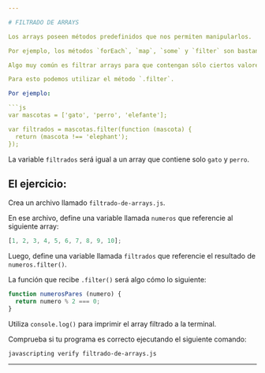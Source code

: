 ```yaml
---

# FILTRADO DE ARRAYS

Los arrays poseen métodos predefinidos que nos permiten manipularlos.

Por ejemplo, los métodos `forEach`, `map`, `some` y `filter` son bastante utilizados.

Algo muy común es filtrar arrays para que contengan sólo ciertos valores.

Para esto podemos utilizar el método `.filter`.

Por ejemplo:

```js
var mascotas = ['gato', 'perro', 'elefante'];

var filtrados = mascotas.filter(function (mascota) {
  return (mascota !== 'elephant');
});
```

La variable `filtrados` será igual a un array que contiene solo `gato` y `perro`.

## El ejercicio:

Crea un archivo llamado `filtrado-de-arrays.js`.

En ese archivo, define una variable llamada `numeros` que referencie al siguiente array:

```js
[1, 2, 3, 4, 5, 6, 7, 8, 9, 10];
```

Luego, define una variable llamada `filtrados` que referencie el resultado de `numeros.filter()`.

La función que recibe `.filter()` será algo cómo lo siguiente:

```js
function numerosPares (numero) {
  return numero % 2 === 0;
}
```

Utiliza `console.log()` para imprimir el array filtrado a la terminal.

Comprueba si tu programa es correcto ejecutando el siguiente comando:

`javascripting verify filtrado-de-arrays.js`

---
```

